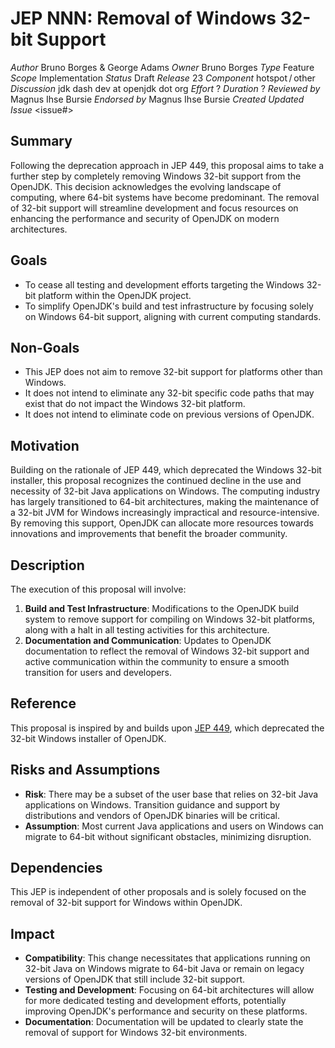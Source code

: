 # JEP NNN: Removal of Windows 32-bit Support

_Author_	Bruno Borges & George Adams
_Owner_ Bruno Borges
_Type_	Feature
_Scope_	Implementation
_Status_	Draft
_Release_	23
_Component_	hotspot / other
_Discussion_	jdk dash dev at openjdk dot org
_Effort_	?
_Duration_	?
_Reviewed by_	Magnus Ihse Bursie
_Endorsed by_	Magnus Ihse Bursie
_Created_	<date>
_Updated_	<date>
_Issue_	<issue#>

Summary
-------

Following the deprecation approach in JEP 449, this proposal aims to take a further step by completely removing Windows 32-bit support from the OpenJDK. 
This decision acknowledges the evolving landscape of computing, where 64-bit systems have become predominant. 
The removal of 32-bit support will streamline development and focus resources on enhancing the performance and security of OpenJDK on modern architectures.

Goals
-----

- To cease all testing and development efforts targeting the Windows 32-bit platform within the OpenJDK project.
- To simplify OpenJDK's build and test infrastructure by focusing solely on Windows 64-bit support, aligning with current computing standards.

Non-Goals
---------

- This JEP does not aim to remove 32-bit support for platforms other than Windows.
- It does not intend to eliminate any 32-bit specific code paths that may exist that do not impact the Windows 32-bit platform.
- It does not intend to eliminate code on previous versions of OpenJDK.

Motivation
----------

Building on the rationale of JEP 449, which deprecated the Windows 32-bit installer, this proposal recognizes the continued decline in the use and necessity of 32-bit Java applications on Windows.
The computing industry has largely transitioned to 64-bit architectures, making the maintenance of a 32-bit JVM for Windows increasingly impractical and resource-intensive. 
By removing this support, OpenJDK can allocate more resources towards innovations and improvements that benefit the broader community.

Description
-----------

The execution of this proposal will involve:

1. **Build and Test Infrastructure**: Modifications to the OpenJDK build system to remove support for compiling on Windows 32-bit platforms, along with a halt in all testing activities for this architecture.
1. **Documentation and Communication**: Updates to OpenJDK documentation to reflect the removal of Windows 32-bit support and active communication within the community to ensure a smooth transition for users and developers.

Reference
---------

This proposal is inspired by and builds upon [JEP 449](https://openjdk.org/jeps/449), which deprecated the 32-bit Windows installer of OpenJDK.

Risks and Assumptions
---------------------

- **Risk**: There may be a subset of the user base that relies on 32-bit Java applications on Windows. Transition guidance and support by distributions and vendors of OpenJDK binaries will be critical.
- **Assumption**: Most current Java applications and users on Windows can migrate to 64-bit without significant obstacles, minimizing disruption.

Dependencies
------------

This JEP is independent of other proposals and is solely focused on the removal of 32-bit support for Windows within OpenJDK.

Impact
------

- **Compatibility**: This change necessitates that applications running on 32-bit Java on Windows migrate to 64-bit Java or remain on legacy versions of OpenJDK that still include 32-bit support.
- **Testing and Development**: Focusing on 64-bit architectures will allow for more dedicated testing and development efforts, potentially improving OpenJDK's performance and security on these platforms.
- **Documentation**: Documentation will be updated to clearly state the removal of support for Windows 32-bit environments.

